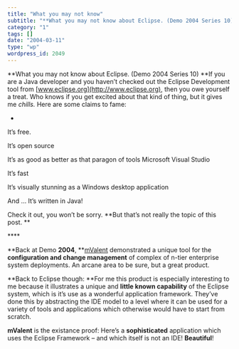 ```yaml
---
title: "What you may not know"
subtitle: "**What you may not know about Eclipse. (Demo 2004 Series 10) **If you are a Java developer and you h..."
category: "1"
tags: []
date: "2004-03-11"
type: "wp"
wordpress_id: 2049
---
```

**What you may not know about Eclipse. (Demo 2004 Series 10) **If you are a Java developer and you haven’t checked out the Eclipse Development tool from [www.eclipse.org](http://www.eclipse.org), then you owe yourself a treat. Who knows if you get excited about that kind of thing, but it gives me *chills.* Here are some claims to fame:

- 
It’s free.

It’s open source

It’s as good as better as that paragon of tools Microsoft Visual Studio

It’s fast

It’s visually stunning as a Windows desktop application

And … It’s written in Java!

Check it out, you won’t be sorry. **But that’s not really the topic of this post. **

**** 

**Back at Demo **2004**, **[mValent](http://www.mvalent.com) demonstrated a unique tool for the **configuration and change management** of complex of n-tier enterprise system deployments. An arcane area to be sure, but a great product. 

**Back to Eclipse though: **For me this product is especially interesting to me because it illustrates a unique and **little known capability** of the Eclipse system, which is it’s use as a wonderful application framework. They’ve done this by abstracting the IDE model to a level where it can be used for a variety of tools and applications which otherwise would have to start from scratch.

**mValent** is the existance proof: Here’s a **sophisticated** application which uses the Eclipse Framework – and which itself is not an IDE! **Beautiful**!